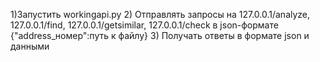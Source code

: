 1)Запустить workingapi.py
2) Отправлять запросы на 127.0.0.1/analyze, 127.0.0.1/find, 127.0.0.1/getsimilar, 127.0.0.1/check в json-формате  {"address_номер":путь к файлу}
3) Получать ответы в формате json и данными 
